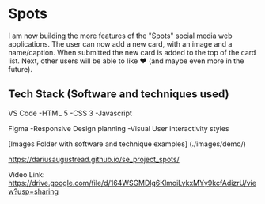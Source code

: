 # Spots

I am now building the more features of the "Spots" social media web applications.
The user can now add a new card, with an image and a name/caption. When submitted the new card is added to the top of the card list. Next, other users will be able to like ❤️ (and maybe even more in the future).

## Tech Stack (Software and techniques used)

VS Code
-HTML 5
-CSS 3
-Javascript

Figma
-Responsive Design planning
-Visual User interactivity styles

[Images Folder with software and technique examples] (./images/demo/)

https://dariusaugustread.github.io/se_project_spots/

Video Link:
https://drive.google.com/file/d/164WSGMDlg6KlmoiLykxMYy9kcfAdizrU/view?usp=sharing
